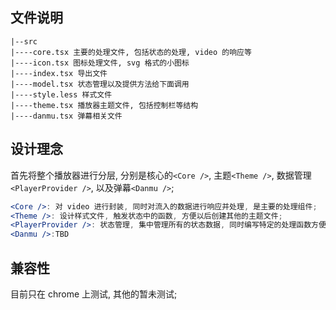 ## 文件说明

```
|--src
|----core.tsx 主要的处理文件, 包括状态的处理, video 的响应等
|----icon.tsx 图标处理文件, svg 格式的小图标
|----index.tsx 导出文件
|----model.tsx 状态管理以及提供方法给下面调用
|----style.less 样式文件
|----theme.tsx 播放器主题文件, 包括控制栏等结构
|----danmu.tsx 弹幕相关文件
```

## 设计理念

首先将整个播放器进行分层, 分别是核心的`<Core />`, 主题`<Theme />`, 数据管理`<PlayerProvider />`, 以及弹幕`<Danmu />`;

```jsx
<Core />: 对 video 进行封装, 同时对流入的数据进行响应并处理, 是主要的处理组件;
<Theme />: 设计样式文件, 触发状态中的函数, 方便以后创建其他的主题文件;
<PlayerProvider />: 状态管理, 集中管理所有的状态数据, 同时编写特定的处理函数方便主题文件调用;
<Danmu />:TBD
```

## 兼容性

目前只在 chrome 上测试, 其他的暂未测试;
